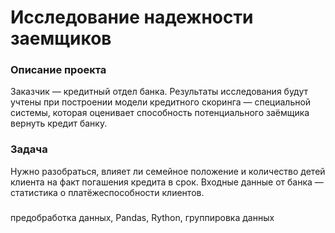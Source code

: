 # Исследование надежности заемщиков

### Описание проекта
Заказчик — кредитный отдел банка. 
Результаты исследования будут учтены при построении модели кредитного скоринга — специальной системы, которая оценивает способность потенциального заёмщика вернуть кредит банку.

### Задача
Нужно разобраться, влияет ли семейное положение и количество детей клиента на факт погашения кредита в срок. Входные данные от банка — статистика о платёжеспособности клиентов.

### 
предобработка данных, Pandas, Rython, группировка данных
